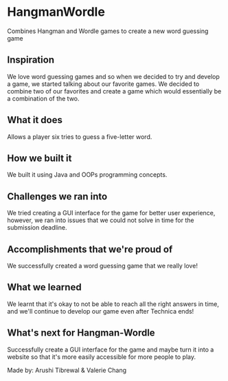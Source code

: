 # HangmanWordle
Combines Hangman and Wordle games to create a new word guessing game

## Inspiration
We love word guessing games and so when we decided to try and develop a game, we started talking about our favorite games. We decided to combine two of our favorites and create a game which would essentially be a combination of the two.

## What it does
Allows a player six tries to guess a five-letter word.

## How we built it
We built it using Java and OOPs programming concepts.

## Challenges we ran into
We tried creating a GUI interface for the game for better user experience, however, we ran into issues that we could not solve in time for the submission deadline.

## Accomplishments that we're proud of
We successfully created a word guessing game that we really love!

## What we learned
We learnt that it's okay to not be able to reach all the right answers in time, and we'll continue to develop our game even after Technica ends!

## What's next for Hangman-Wordle
Successfully create a GUI interface for the game and maybe turn it into a website so that it's more easily accessible for more people to play.

Made by:
Arushi Tibrewal & Valerie Chang
